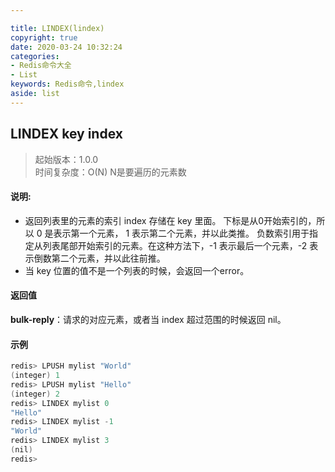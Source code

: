 ```yaml
---

title: LINDEX(lindex)
copyright: true
date: 2020-03-24 10:32:24
categories: 
- Redis命令大全
- List
keywords: Redis命令,lindex
aside: list
---
```

## LINDEX key index 
>起始版本：1.0.0<br/>时间复杂度：O(N) N是要遍历的元素数


#### 说明:
* 返回列表里的元素的索引 index 存储在 key 里面。 下标是从0开始索引的，所以 0 是表示第一个元素， 1 表示第二个元素，并以此类推。 负数索引用于指定从列表尾部开始索引的元素。在这种方法下，-1 表示最后一个元素，-2 表示倒数第二个元素，并以此往前推。
* 当 key 位置的值不是一个列表的时候，会返回一个error。

#### 返回值

**bulk-reply**：请求的对应元素，或者当 index 超过范围的时候返回 nil。


#### 示例

```c
redis> LPUSH mylist "World"
(integer) 1
redis> LPUSH mylist "Hello"
(integer) 2
redis> LINDEX mylist 0
"Hello"
redis> LINDEX mylist -1
"World"
redis> LINDEX mylist 3
(nil)
redis> 
```